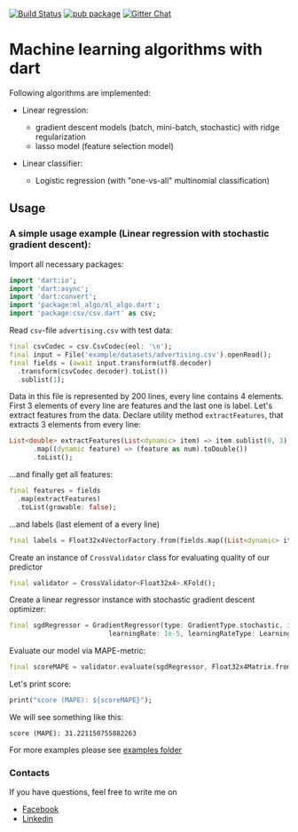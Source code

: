 [![Build Status](https://travis-ci.com/gyrdym/ml_algo.svg?branch=master)](https://travis-ci.com/gyrdym/ml_algo)
[![pub package](https://img.shields.io/pub/v/ml_algo.svg)](https://pub.dartlang.org/packages/ml_algo)
[![Gitter Chat](https://badges.gitter.im/gyrdym/gyrdym.svg)](https://gitter.im/gyrdym/)

# Machine learning algorithms with dart

Following algorithms are implemented:
- Linear regression:
    - gradient descent models (batch, mini-batch, stochastic) with ridge regularization
    - lasso model (feature selection model)

- Linear classifier:
    - Logistic regression (with "one-vs-all" multinomial classification)
    
## Usage

### A simple usage example (Linear regression with stochastic gradient descent):

Import all necessary packages: 

````dart  
import 'dart:io';
import 'dart:async';
import 'dart:convert';
import 'package:ml_algo/ml_algo.dart';
import 'package:csv/csv.dart' as csv;
````

Read `csv`-file `advertising.csv` with test data:
````dart
final csvCodec = csv.CsvCodec(eol: '\n');
final input = File('example/datasets/advertising.csv').openRead();
final fields = (await input.transform(utf8.decoder)
  .transform(csvCodec.decoder).toList())
  .sublist(1);
````

Data in this file is represented by 200 lines, every line contains 4 elements. First 3 elements of every line are features and the last one is label.
Let's extract features from the data. Declare utility method `extractFeatures`, that extracts 3 elements from every line:
````dart
List<double> extractFeatures(List<dynamic> item) => item.sublist(0, 3)
      .map((dynamic feature) => (feature as num).toDouble())
      .toList();
````

...and finally get all features:
```dart
final features = fields
  .map(extractFeatures)
  .toList(growable: false);
```

...and labels (last element of a every line)
````dart
final labels = Float32x4VectorFactory.from(fields.map((List<dynamic> item) => (item.last as num).toDouble()));
````

Create an instance of `CrossValidator` class for evaluating quality of our predictor
````dart
final validator = CrossValidator<Float32x4>.KFold();
````

Create a linear regressor instance with stochastic gradient descent optimizer:
````dart
final sgdRegressor = GradientRegressor(type: GradientType.stochastic, iterationLimit: 100000,
                         learningRate: 1e-5, learningRateType: LearningRateType.constant);
````

Evaluate our model via MAPE-metric:
````dart
final scoreMAPE = validator.evaluate(sgdRegressor, Float32x4Matrix.from(features), labels, metric: MetricType.mape);
````

Let's print score:
````dart
print("score (MAPE): ${scoreMAPE}");
````

We will see something like this:
````
score (MAPE): 31.221150755882263
````

For more examples please see [examples folder](https://github.com/gyrdym/dart_ml/tree/master/example)

### Contacts
If you have questions, feel free to write me on 
 - [Facebook](https://www.facebook.com/ilya.gyrdymov)
 - [Linkedin](https://www.linkedin.com/in/gyrdym/)
